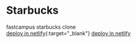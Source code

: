 # Starbucks
fastcampus starbucks clone<br/>
[deploy in netlify](https://super-otter-fe072c.netlify.app/){:target="_blank"}
<a href="https://super-otter-fe072c.netlify.app/" target="_blank">deploy in netlify</a>
